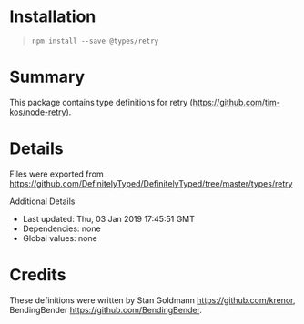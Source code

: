 # Installation
>
> `npm install --save @types/retry`

# Summary

This package contains type definitions for retry (<https://github.com/tim-kos/node-retry>).

# Details

Files were exported from <https://github.com/DefinitelyTyped/DefinitelyTyped/tree/master/types/retry>

Additional Details

* Last updated: Thu, 03 Jan 2019 17:45:51 GMT
* Dependencies: none
* Global values: none

# Credits

These definitions were written by Stan Goldmann <https://github.com/krenor>, BendingBender <https://github.com/BendingBender>.

